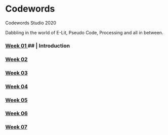 # Codewords
Codewords Studio 2020

Dabbling in the world of E-Lit, Pseudo Code, Processing and all in between. 

### <a href="week_01">Week 01 </a> ## | Introduction
### <a href="week_02">Week 02 </a> 
### <a href="week_03">Week 03 </a> 
### <a href="week_04">Week 04 </a> 
### <a href="week_05">Week 05 </a>
### <a href="week_06">Week 06 </a> 
### <a href="week_07">Week 07 </a> 
